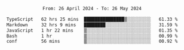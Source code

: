 <div align="center">
<p style="text-align: center;">
<!--START_SECTION:waka-->

```txt
From: 26 April 2024 - To: 26 May 2024

TypeScript   62 hrs 25 mins  ███████████████▒░░░░░░░░░   61.33 %
Markdown     32 hrs 9 mins   ████████░░░░░░░░░░░░░░░░░   31.59 %
JavaScript   1 hr 22 mins    ▒░░░░░░░░░░░░░░░░░░░░░░░░   01.35 %
Bash         1 hr            ▒░░░░░░░░░░░░░░░░░░░░░░░░   00.99 %
conf         56 mins         ▒░░░░░░░░░░░░░░░░░░░░░░░░   00.92 %
```

<!--END_SECTION:waka-->
</p>
</div>

